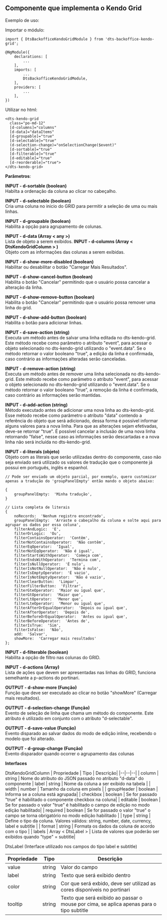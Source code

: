 ## Componente que implementa o Kendo Grid

Exemplo de uso:

Importar o módulo:
```
import { DtsBackofficeKendoGridModule } from 'dts-backoffice-kendo-grid';

@NgModule({
    declarations: [
        ...
    ],
    imports: [
        ...
        DtsBackofficeKendoGridModule,
    ],
    providers: [
        ...
    ],
})
```

Utilizar no html:

```
<dts-kendo-grid 
  class="po-md-12"
  [d-columns]="columns"
  [d-data]="dataItems"
  [d-groupable]="true"
  [d-selectable]="true"
  (d-selection-change)="onSelectionChange($event)"
  [d-sortable]="true"
  [d-filterable]="true"
  [d-editable]="true"
  [d-reorderable]="true">
</dts-kendo-grid>
```
**Parâmetros**:

**INPUT - d-sortable (boolean)** <br/>
Habilta a ordenação da coluna ao clicar no cabeçalho.

**INPUT - d-selectable (boolean)** <br/>
Cria uma coluna no inicio do GRID para permitir a seleção de uma ou mais linhas.

**INPUT - d-groupable (boolean)** <br/>
Habilita a opção para agrupamento de colunas.

**INPUT - d-data (Array < any >)** <br/>
Lista de objeto a serem exibidos.
**INPUT - d-columns (Array < DtsKendoGridColumn > )** <br/>
Objeto com as informações das colunas a serem exibidas.

**INPUT - d-show-more-disabled (boolean)** <br/>
Habilitar ou desabilitar o botão "Carregar Mais Resultados".

**INPUT - d-show-cancel-button (boolean)** <br/>
Habilita o botão "Cancelar" permitindo que o usuário possa cancelar a alteração da linha.

**INPUT - d-show-remove-button (boolean)** <br/>
Habilita o botão "Cancelar" permitindo que o usuário possa remover uma linha do grid.

**INPUT - d-show-add-button (boolean)** <br/>
Habilita o botão para adicionar linhas.

**INPUT - d-save-action (string)** <br/>
Executa um método antes de salvar uma linha editada no dts-kendo-grid. Este método recebe como parâmetro o atributo "event", para acessar o objeto selecionado no dts-kendo-grid utilizando o "event.data".  Se o método retornar o valor booleano "true", a edição da linha é confirmada, caso contrário as informações alteradas serão canceladas.

**INPUT - d-remove-action (string)** <br/>
Executa um método antes de remover uma linha selecionada no dts-kendo-grid. Este método recebe como parâmetro o atributo "event", para acessar o objeto selecionado no dts-kendo-grid utilizando o "event.data". Se o método retornar o valor booleano "true", a remoção da linha é confirmada, caso contrário as informações serão mantidas.

**INPUT - d-add-action (string)** <br/>
Método executado antes de adicionar uma nova linha ao dts-kendo-grid. Esse método recebe como parâmetro o atributo "data" contendo a referência do objeto que será adicionado, dessa forma é possível informar alguns valores para a nova linha. Para que as alterações sejam efetivadas, deve-se retornar "true". É possível cancelar a inclusão de uma nova linha retornando "false", nesse caso as informações serão descartadas e a nova linha não será incluída no dts-kendo-grid.

**INPUT - d-literals (objeto)** <br/>
Objeto com as literais que serão utilizadas dentro do componente, caso não seja enviado será utilizado os valores de tradução que o componente já possui em português, inglês e espanhol.
```
// Pode ser enviado um objeto parcial, por exemplo, quero customizar apenas a tradução do 'groupPanelEmpty' então mando o objeto abaixo:

{
	groupPanelEmpty:  'Minha tradução',
}

// Lista completa de literais
{
	noRecords:  'Nenhum registro encontrado',
	groupPanelEmpty:  'Arraste o cabeçalho da coluna e solte aqui para agrupar os dados por essa coluna',
	filterAndLogic:  'E',
	filterOrLogic:  'Ou',
	filterContainsOperator:  'Contêm',
	filterNotContainsOperator:  'Não contêm',
	filterEqOperator:  'Igual',
	filterNotEqOperator:  'Não é igual',
	filterStartsWithOperator:  'Começa com',
	filterEndsWithOperator:  'Termina com',
	filterIsNullOperator:  'É nulo',
	filterIsNotNullOperator:  'Não é nulo',
	filterIsEmptyOperator:  'É vazio',
	filterIsNotEmptyOperator:  'Não é vazio',
	filterClearButton:  'Limpar',
	filterFilterButton:  'Filtrar',
	filterGteOperator:  'Maior ou igual que',
	filterGtOperator:  'Maior que',
	filterLtOperator:  'Menor que',
	filterLteOperator:  'Menor ou igual que',
	filterAfterOrEqualOperator:  'Depois ou igual que',
	filterAfterOperator:  'Depois de',
	filterBeforeOrEqualOperator:  'Antes ou igual que',
	filterBeforeOperator:  'Antes de',
	filterIsTrue:  'Sim',
	filterIsFalse:  'Não',
	add:  'Salvar',
	showMore:  'Carregar mais resultados'
};
```
**INPUT - d-filterable (boolean)** <br/>
Habilita a opção de filtro nas colunas do GRID. 

**INPUT - d-actions (Array)**  <br/>
Lista de ações que devem ser apresentadas nas linhas do GRID, funciona semelhante a p-actions do portinari.

**OUTPUT - d-show-more (Função)** <br/>
Função que deve ser executado ao clicar no botão "showMore" (Carregar mais resultados).

**OUTPUT - d-selection-change (Função)** <br/>
Evento de seleção de linha que chama um método do componente. Este atributo é utilizado em conjunto com o atributo "d-selectable".

**OUTPUT - d-save-value (Função)** <br/>
Evento disparado ao salvar dados do modo de edição inline, recebendo o modelo que foi alterado.

**OUTPUT - d-group-change (Função)** <br/>
Evento disparador quando ocorrer o agrupamento das colunas

**Interfaces**

DtsKendoGridColumn
| Propriedade | Tipo | Descrição|
|--|--|--| 
| column | string | Nome do atributo do JSON passado no atributo "d-data" do componente
| label | string | Nome da coluna a ser exibido na tabela |
| width | number | Tamanho da coluna em pixels |
| groupHeader | boolean | Informa se a coluna está agrupada|
| checkbox | boolean | Se for passado "true" é habilitado o componente checkbox na coluna|
| editable | boolean | Se for passado o valor "true" é habilitado o campo de edição no modo edição habilitado|
| required | boolean | Se for passado o valor "true" o campo se torna obrigatório no modo edição habilitado |
| type | string | Define o tipo da coluna. Valores válidos: string, number, date, currency, label e subtitle |
| format | string | Formata os dados da coluna de acordo com o tipo |
| labels | Array < DtsLabel > | Lista de valores que poderão ser exibidos quando "type" = subtitle|

DtsLabel (Interface utilizado nos campos do tipo label e subtitle)

| Propriedade | Tipo | Descrição|
|--|--|--| 
| value | string | Valor do campo|
| label | string | Texto que será exibido dentro |
| color | string| Cor que será exbido, deve ser utilizad as cores disponíveis no portinari|
| tooltip | string | Texto que será exibido ao passar o mouse por cima, se aplica apenas para o tipo subtitle|

